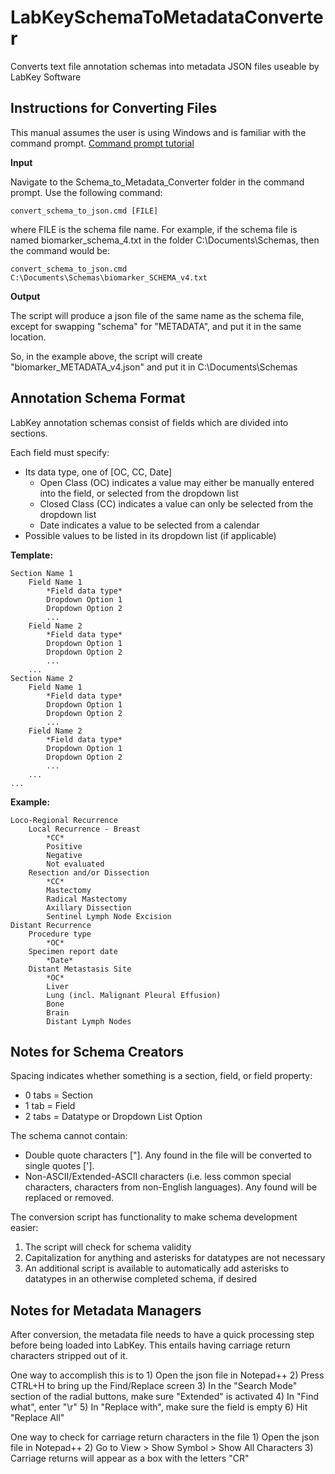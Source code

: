 # LabKeySchemaToMetadataConverter
Converts text file annotation schemas into metadata JSON files useable by LabKey Software

## Instructions for Converting Files
This manual assumes the user is using Windows and is familiar with the command prompt.
[Command prompt tutorial](http://www.cs.princeton.edu/courses/archive/spr05/cos126/cmd-prompt.html "Princeton Commant Prompt Tutorial")

**Input**

Navigate to the Schema_to_Metadata_Converter folder in the command prompt.
Use the following command:

```convert_schema_to_json.cmd [FILE]```

where FILE is the schema file name. For example, if the schema file is named
biomarker_schema_4.txt in the folder C:\Documents\Schemas, then the command would be:

```convert_schema_to_json.cmd C:\Documents\Schemas\biomarker_SCHEMA_v4.txt```


**Output**

The script will produce a json file of the same name as the schema file, except for swapping "schema" for "METADATA", and put it in the same location.

So, in the example above, the script will create "biomarker_METADATA_v4.json" and
put it in C:\Documents\Schemas


## Annotation Schema Format
LabKey annotation schemas consist of fields which are divided into sections.

Each field must specify:
* Its data type, one of [OC, CC, Date]
    * Open Class (OC) indicates a value may either be manually entered into the field, or selected from the dropdown list
	* Closed Class (CC) indicates a value can only be selected from the dropdown list
	* Date indicates a value to be selected from a calendar
* Possible values to be listed in its dropdown list (if applicable)


**Template:**

```
Section Name 1
	Field Name 1
		*Field data type*
		Dropdown Option 1
		Dropdown Option 2
		...
	Field Name 2
		*Field data type*
		Dropdown Option 1
		Dropdown Option 2
		...
	...
Section Name 2
	Field Name 1
		*Field data type*
		Dropdown Option 1
		Dropdown Option 2
		...
	Field Name 2
		*Field data type*
		Dropdown Option 1
		Dropdown Option 2
		...
	...
...
```

**Example:**

```
Loco-Regional Recurrence
	Local Recurrence - Breast
		*CC*
		Positive
		Negative
		Not evaluated
	Resection and/or Dissection
		*CC*
		Mastectomy
		Radical Mastectomy
		Axillary Dissection
		Sentinel Lymph Node Excision
Distant Recurrence
	Procedure type
		*OC*
	Specimen report date
		*Date*
	Distant Metastasis Site
		*OC*
		Liver
		Lung (incl. Malignant Pleural Effusion)
		Bone
		Brain
		Distant Lymph Nodes
```

## Notes for Schema Creators
Spacing indicates whether something is a section, field, or field property:
* 0 tabs = Section
* 1 tab =  Field
* 2 tabs = Datatype or Dropdown List Option

The schema cannot contain:
* Double quote characters ["]. Any found in the file will be converted to single quotes ['].
* Non-ASCII/Extended-ASCII characters (i.e. less common special characters, characters from non-English languages). Any found will be replaced or removed.

The conversion script has functionality to make schema development easier:
1. The script will check for schema validity
2. Capitalization for anything and asterisks for datatypes are not necessary
3. An additional script is available to automatically add asterisks to datatypes in an otherwise completed schema, if desired

## Notes for Metadata Managers

After conversion, the metadata file needs to have a quick processing step before being loaded into LabKey.
This entails having carriage return characters stripped out of it.

One way to accomplish this is to
	1) Open the json file in Notepad++
	2) Press CTRL+H to bring up the Find/Replace screen
	3) In the "Search Mode" section of the radial buttons, make sure "Extended" is activated
	4) In "Find what", enter "\r"
	5) In "Replace with", make sure the field is empty
	6) Hit "Replace All"

One way to check for carriage return characters in the file
	1) Open the json file in Notepad++
	2) Go to View > Show Symbol > Show All Characters
	3) Carriage returns will appear as a box with the letters "CR"